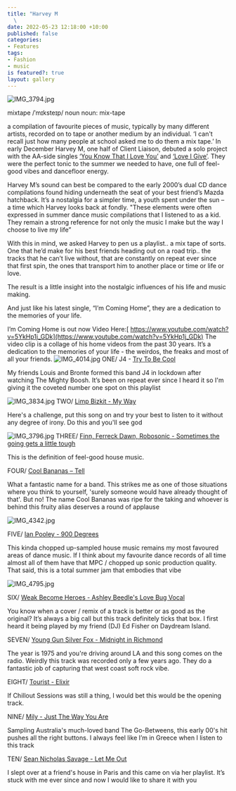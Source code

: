 ```yaml
---
title: "Harvey M                                                                                \n
  \                                                                       mix tape"
date: 2022-05-23 12:18:00 +10:00
published: false
categories:
- Features
tags:
- Fashion
- music
is featured?: true
layout: gallery
---
```


![IMG_3794.jpg](/uploads/IMG_3794.jpg)

mixtape
/ˈmɪksteɪp/
noun
noun: mix-tape

a compilation of favourite pieces of music, typically by many different artists, recorded on to tape or another medium by an individual.
‘I can't recall just how many people at school asked me to do them a mix tape.’
In early December Harvey M, one half of Client Liaison, debuted a solo project with the AA-side singles [‘You Know That I Love You’](https://open.spotify.com/track/6v5VxQOaYShyi8TyGVArrD?si=2dcc787b7bbc4107&nd=1) and [‘Love I Give’](https://open.spotify.com/track/7woUA04gnxA0PotCH9uWLR?si=a3001527a0b7479b&nd=1). They were the perfect tonic to the summer we needed to have, one full of feel-good vibes and dancefloor energy.

Harvey M’s sound can best be compared to the early 2000’s dual CD dance compilations found hiding underneath the seat of your best friend’s Mazda hatchback.  It’s a nostalgia for a simpler time, a youth spent under the sun – a time which Harvey looks back at fondly. "These elements were often expressed in summer dance music compilations that I listened to as a kid. They remain a strong reference for not only the music I make but the way I choose to live my life”


With this in mind, we asked Harvey to pen us a playlist.. a mix tape of sorts.
One that he’d make for his best friends heading out on a road trip.. the tracks that he can’t live without, that are constantly on repeat ever since that first spin, the ones that transport him to another place or time or life or love. 

The result is a little insight into the nostalgic influences of his life and music making.

And just like his latest single, “I’m Coming Home”, they are a dedication to the memories of your life.

I’m Coming Home is out now 
Video Here:[ https://www.youtube.com/watch?v=5YkHp1j_GDk](https://www.youtube.com/watch?v=5YkHp1j_GDk)
The video clip is a collage of his home videos from the past 30 years. It’s a dedication to the memories of your life - the weirdos, the freaks and most of all your friends.
![IMG_4014.jpg](/uploads/IMG_4014.jpg)
ONE/ J4 - [Try To Be Cool](https://open.spotify.com/track/1VfkybiTSGIykqzKus8mSz?si=b8afd81885214b36)
 
 My friends Louis and Bronte formed this band J4 in lockdown after watching The Mighty Boosh. It’s been on repeat ever since I heard it so I'm giving it the coveted number one spot on this playlist

![IMG_3834.jpg](/uploads/IMG_3834.jpg)
TWO/ [Limp Bizkit - My Way](https://open.spotify.com/track/2gSVKxPDww9Eep5rdvtdem?si=cdf33659482c4c51)

 
Here's a challenge, put this song on and try your best to listen to it without any degree of irony. Do this and you'll see god
 
![IMG_3796.jpg](/uploads/IMG_3796.jpg)
THREE/ [Finn, Ferreck Dawn, Robosonic - Sometimes the going gets a little tough](https://open.spotify.com/track/65g8E63towucMc1ko0Z0QJ?si=3814571aef48413a
)
 
This is the definition of feel-good house music.

FOUR/ [Cool Bananas – Tell ](https://open.spotify.com/track/7FheJOrB8J0eyK0ebcBAlI?si=4bee8be19a8f4e8a)  

What a fantastic name for a band.  This strikes me as one of those situations where you think to yourself, 'surely someone would have already thought of that'. But no! The name Cool Bananas was ripe for the taking and whoever is behind this fruity alias deserves a round of applause 

![IMG_4342.jpg](/uploads/IMG_4342.jpg)

FIVE/ [Ian Pooley - 900 Degrees](https://open.spotify.com/track/3nBF7oaQBAY6M2eVuUCnYn?si=5c611681c95a42ef)

 
This kinda chopped up-sampled house music remains my most favoured areas of dance music. If I think about my favourite dance records of all time almost all of them have that MPC / chopped up sonic production quality. That said, this is a total summer jam that embodies that vibe
 

![IMG_4795.jpg](/uploads/IMG_4795.jpg)

 


 

 

 
SIX/ [Weak Become Heroes - Ashley Beedle's Love Bug Vocal](https://open.spotify.com/track/1WApNNh3hq0IVRCqkK9bG1?si=f6876ec7132a4d20)

 
You know when a cover / remix of a track is better or as good as the original? It’s always a big call but this track definitely ticks that box. I first heard it being played by my friend (DJ) Ed Fisher on Daydream Island. 
 
SEVEN/ [Young Gun Silver Fox - Midnight in Richmond
](https://open.spotify.com/track/561svtJh9LtxWtzfK7Esvl?si=e6093edae1a947b7)
 
The year is 1975 and you're driving around LA and this song comes on the radio. Weirdly this track was recorded only a few years ago. They do a fantastic job of capturing that west coast soft rock vibe.
 
EIGHT/ [ Tourist - Elixir](https://open.spotify.com/track/561svtJh9LtxWtzfK7Esvl?si=e6093edae1a947b7)

If Chillout Sessions was still a thing, I would bet this would be the opening track.
 
NINE/ [Mily - Just The Way You Are](https://open.spotify.com/track/6spqRjfBCPr0bWJTTwYmfI?si=a3fbc6ed44534c72)

Sampling Australia's much-loved band The Go-Betweens, this early 00's hit pushes all the right buttons. I always feel like I’m in Greece when I listen to this track
 
TEN/ [Sean Nicholas Savage - Let Me Out](https://open.spotify.com/track/5TpizVcAKjIvApBOqwESyW?si=a7a4416f3f3940e3)

 
I slept over at a friend's house in Paris and this came on via her playlist. It’s stuck with me ever since and now I would like to share it with you
 
